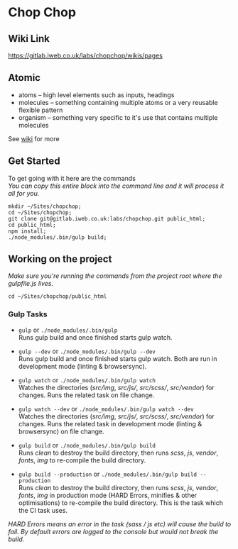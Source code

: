# Chop Chop

## Wiki Link
https://gitlab.iweb.co.uk/labs/chopchop/wikis/pages


## Atomic
- atoms – high level elements such as inputs, headings
- molecules – something containing multiple atoms or a very reusable flexible pattern
- organism – something very specific to it's use that contains multiple molecules

See [wiki](https://gitlab.iweb.co.uk/labs/chopchop/wikis/best-practices) for more

## Get Started

To get going with it here are the commands  
_You can copy this entire block into the command line and it will process it all for you._
```
mkdir ~/Sites/chopchop;
cd ~/Sites/chopchop;
git clone git@gitlab.iweb.co.uk:labs/chopchop.git public_html;
cd public_html;
npm install;
./node_modules/.bin/gulp build;
```

## Working on the project

_Make sure you're running the commands from the project root where the gulpfile.js lives._  

```
cd ~/Sites/chopchop/public_html
```

### Gulp Tasks

- `gulp` or `./node_modules/.bin/gulp`  
Runs gulp build and once finished starts gulp watch.

- `gulp --dev` or `./node_modules/.bin/gulp --dev`  
Runs gulp build and once finished starts gulp watch. Both are run in development mode (linting & browsersync).

- `gulp watch` or `./node_modules/.bin/gulp watch`  
Watches the directories (_src/img_, _src/js/_, _src/scss/_, _src/vendor_) for changes. Runs the related task on file change.

- `gulp watch --dev` or `./node_modules/.bin/gulp watch --dev`  
Watches the directories (_src/img_, _src/js/_, _src/scss/_, _src/vendor_) for changes. Runs the related task in development mode (linting & browsersync) on file change.

- `gulp build` or `./node_modules/.bin/gulp build`  
Runs _clean_ to destroy the build directory, then runs _scss_, _js_, _vendor_, _fonts_, _img_ to re-compile the build directory.

- `gulp build --production` or `./node_modules/.bin/gulp build --production`  
Runs _clean_ to destroy the build directory, then runs _scss_, _js_, _vendor_, _fonts_, _img_ in production mode (HARD Errors, minifies & other optimisations) to re-compile the build directory. This is the task which the CI task uses.

_HARD Errors means an error in the task (sass / js etc) will cause the build to fail. By default errors are logged to the console but would not break the build._
